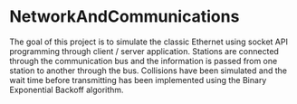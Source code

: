 NetworkAndCommunications
========================
The goal of this project is to simulate the classic Ethernet using socket API programming through client / server application. Stations are connected through the communication bus and the information is passed from one station to another through the bus. Collisions have been simulated and the wait time before transmitting has been implemented using the Binary Exponential Backoff algorithm. 
